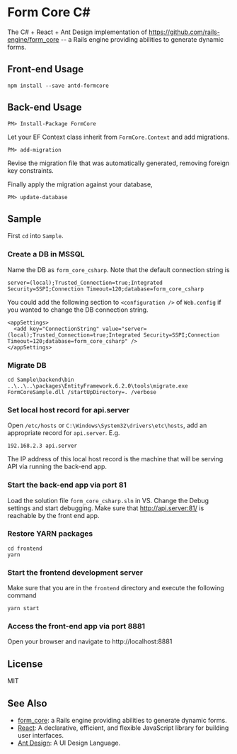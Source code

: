 # Form Core C\#

The C# + React + Ant Design implementation of https://github.com/rails-engine/form_core -- a Rails engine providing abilities to generate dynamic forms.

## Front-end Usage

    npm install --save antd-formcore

## Back-end Usage

    PM> Install-Package FormCore

Let your EF Context class inherit from `FormCore.Context` and add migrations.

    PM> add-migration

Revise the migration file that was automatically generated, removing foreign key constraints.

Finally apply the migration against your database,

    PM> update-database

## Sample

First `cd` into `Sample`.

### Create a DB in MSSQL

Name the DB as `form_core_csharp`. Note that the default connection string is

    server=(local);Trusted_Connection=true;Integrated Security=SSPI;Connection Timeout=120;database=form_core_csharp

You could add the following section to `<configuration />` of `Web.config` if you wanted to change the DB connection string.

    <appSettings>
      <add key="ConnectionString" value="server=(local);Trusted_Connection=true;Integrated Security=SSPI;Connection Timeout=120;database=form_core_csharp" />
    </appSettings>

### Migrate DB

    cd Sample\backend\bin
    ..\..\..\packages\EntityFramework.6.2.0\tools\migrate.exe FormCoreSample.dll /startUpDirectory=. /verbose

### Set local host record for api.server

Open `/etc/hosts` or `C:\Windows\System32\drivers\etc\hosts`, add an appropriate record for `api.server`. E.g.

```
192.168.2.3 api.server
```

The IP address of this local host record is the machine that will be serving API via running the back-end app.

### Start the back-end app via port 81

Load the solution file `form_core_csharp.sln` in VS. Change the Debug settings and start debugging.
Make sure that http://api.server:81/ is reachable by the front end app.

### Restore YARN packages

    cd frontend
    yarn

### Start the frontend development server

Make sure that you are in the `frontend` directory and execute the following command

    yarn start

### Access the front-end app via port 8881

Open your browser and navigate to http://localhost:8881

## License

MIT

## See Also

- [form_core](https://github.com/rails-engine/form_core): a Rails engine providing abilities to generate dynamic forms.
- [React](https://github.com/facebook/react/): A declarative, efficient, and flexible JavaScript library for building user interfaces.
- [Ant Design](https://github.com/ant-design/ant-design/): A UI Design Language.

